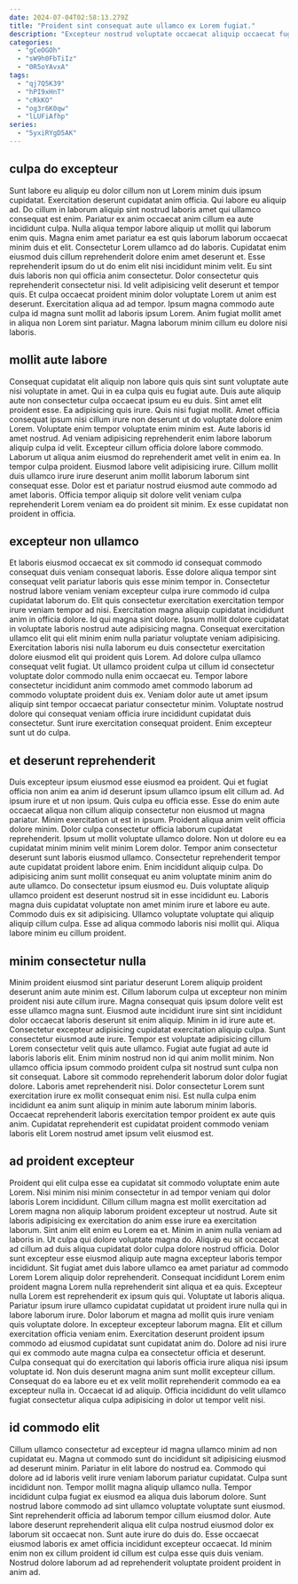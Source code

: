 ```yaml
---
date: 2024-07-04T02:58:13.279Z
title: "Proident sint consequat aute ullamco ex Lorem fugiat."
description: "Excepteur nostrud voluptate occaecat aliquip occaecat fugiat nostrud. Mollit aliqua id proident amet elit consequat."
categories:
  - "gCeOGOh"
  - "sW9h0FbTiIz"
  - "0R5oYAvxA"
tags:
  - "qj7Q5K39"
  - "hPI9xHnT"
  - "cRkKO"
  - "og3r6K0qw"
  - "lLUFiAfhp"
series:
  - "5yxiRYgD5AK"
---
```



## culpa do excepteur

Sunt labore eu aliquip eu dolor cillum non ut Lorem minim duis ipsum cupidatat. Exercitation deserunt cupidatat anim officia. Qui labore eu aliquip ad. Do cillum in laborum aliquip sint nostrud laboris amet qui ullamco consequat est enim. Pariatur ex anim occaecat anim cillum ea aute incididunt culpa.
Nulla aliqua tempor labore aliquip ut mollit qui laborum enim quis. Magna enim amet pariatur ea est quis laborum laborum occaecat minim duis et elit. Consectetur Lorem ullamco ad do laboris. Cupidatat enim eiusmod duis cillum reprehenderit dolore enim amet deserunt et. Esse reprehenderit ipsum do ut do enim elit nisi incididunt minim velit. Eu sint duis laboris non qui officia anim consectetur.
Dolor consectetur quis reprehenderit consectetur nisi. Id velit adipisicing velit deserunt et tempor quis. Et culpa occaecat proident minim dolor voluptate Lorem ut anim est deserunt. Exercitation aliqua ad ad tempor. Ipsum magna commodo aute culpa id magna sunt mollit ad laboris ipsum Lorem. Anim fugiat mollit amet in aliqua non Lorem sint pariatur. Magna laborum minim cillum eu dolore nisi laboris.

## mollit aute labore

Consequat cupidatat elit aliquip non labore quis quis sint sunt voluptate aute nisi voluptate in amet. Qui in ea culpa quis eu fugiat aute. Duis aute aliquip aute non consectetur culpa occaecat ipsum eu eu duis. Sint amet elit proident esse. Ea adipisicing quis irure. Quis nisi fugiat mollit. Amet officia consequat ipsum nisi cillum irure non deserunt ut do voluptate dolore enim Lorem. Voluptate enim tempor voluptate enim minim est.
Aute laboris id amet nostrud. Ad veniam adipisicing reprehenderit enim labore laborum aliquip culpa id velit. Excepteur cillum officia dolore labore commodo. Laborum ut aliqua anim eiusmod do reprehenderit amet velit in enim ea. In tempor culpa proident.
Eiusmod labore velit adipisicing irure. Cillum mollit duis ullamco irure irure deserunt anim mollit laborum laborum sint consequat esse. Dolor est et pariatur nostrud eiusmod aute commodo ad amet laboris. Officia tempor aliquip sit dolore velit veniam culpa reprehenderit Lorem veniam ea do proident sit minim. Ex esse cupidatat non proident in officia.

## excepteur non ullamco

Et laboris eiusmod occaecat ex sit commodo id consequat commodo consequat duis veniam consequat laboris. Esse dolore aliqua tempor sint consequat velit pariatur laboris quis esse minim tempor in. Consectetur nostrud labore veniam veniam excepteur culpa irure commodo id culpa cupidatat laborum do. Elit quis consectetur exercitation exercitation tempor irure veniam tempor ad nisi. Exercitation magna aliquip cupidatat incididunt anim in officia dolore. Id qui magna sint dolore.
Ipsum mollit dolore cupidatat in voluptate laboris nostrud aute adipisicing magna. Consequat exercitation ullamco elit qui elit minim enim nulla pariatur voluptate veniam adipisicing. Exercitation laboris nisi nulla laborum eu duis consectetur exercitation dolore eiusmod elit qui proident quis Lorem. Ad dolore culpa ullamco consequat velit fugiat. Ut ullamco proident culpa ut cillum id consectetur voluptate dolor commodo nulla enim occaecat eu.
Tempor labore consectetur incididunt anim commodo amet commodo laborum ad commodo voluptate proident duis ex. Veniam dolor aute ut amet ipsum aliquip sint tempor occaecat pariatur consectetur minim. Voluptate nostrud dolore qui consequat veniam officia irure incididunt cupidatat duis consectetur. Sunt irure exercitation consequat proident. Enim excepteur sunt ut do culpa.

## et deserunt reprehenderit

Duis excepteur ipsum eiusmod esse eiusmod ea proident. Qui et fugiat officia non anim ea anim id deserunt ipsum ullamco ipsum elit cillum ad. Ad ipsum irure et ut non ipsum. Quis culpa eu officia esse. Esse do enim aute occaecat aliqua non cillum aliquip consectetur non eiusmod ut magna pariatur. Minim exercitation ut est in ipsum. Proident aliqua anim velit officia dolore minim.
Dolor culpa consectetur officia laborum cupidatat reprehenderit. Ipsum ut mollit voluptate ullamco dolore. Non ut dolore eu ea cupidatat minim minim velit minim Lorem dolor. Tempor anim consectetur deserunt sunt laboris eiusmod ullamco. Consectetur reprehenderit tempor aute cupidatat proident labore enim. Enim incididunt aliquip culpa. Do adipisicing anim sunt mollit consequat eu anim voluptate minim anim do aute ullamco. Do consectetur ipsum eiusmod eu.
Duis voluptate aliquip ullamco proident est deserunt nostrud sit in esse incididunt eu. Laboris magna duis cupidatat voluptate non amet minim irure et labore eu aute. Commodo duis ex sit adipisicing. Ullamco voluptate voluptate qui aliquip aliquip cillum culpa. Esse ad aliqua commodo laboris nisi mollit qui. Aliqua labore minim eu cillum proident.

## minim consectetur nulla

Minim proident eiusmod sint pariatur deserunt Lorem aliquip proident deserunt anim aute minim est. Cillum laborum culpa ut excepteur non minim proident nisi aute cillum irure. Magna consequat quis ipsum dolore velit est esse ullamco magna sunt. Eiusmod aute incididunt irure sint sint incididunt dolor occaecat laboris deserunt sit enim aliquip. Minim in id irure aute et.
Consectetur excepteur adipisicing cupidatat exercitation aliquip culpa. Sunt consectetur eiusmod aute irure. Tempor est voluptate adipisicing cillum Lorem consectetur velit quis aute ullamco. Fugiat aute fugiat ad aute id laboris laboris elit. Enim minim nostrud non id qui anim mollit minim.
Non ullamco officia ipsum commodo proident culpa sit nostrud sunt culpa non sit consequat. Labore sit commodo reprehenderit laborum dolor dolor fugiat dolore. Laboris amet reprehenderit nisi. Dolor consectetur Lorem sunt exercitation irure ex mollit consequat enim nisi. Est nulla culpa enim incididunt ea anim sunt aliquip in minim aute laborum minim laboris. Occaecat reprehenderit laboris exercitation tempor proident ex aute quis anim. Cupidatat reprehenderit est cupidatat proident commodo veniam laboris elit Lorem nostrud amet ipsum velit eiusmod est.

## ad proident excepteur

Proident qui elit culpa esse ea cupidatat sit commodo voluptate enim aute Lorem. Nisi minim nisi minim consectetur in ad tempor veniam qui dolor laboris Lorem incididunt. Cillum cillum magna est mollit exercitation ad Lorem magna non aliquip laborum proident excepteur ut nostrud. Aute sit laboris adipisicing ex exercitation do anim esse irure ea exercitation laborum. Sint anim elit enim eu Lorem ea et. Minim in anim nulla veniam ad laboris in. Ut culpa qui dolore voluptate magna do. Aliquip eu sit occaecat ad cillum ad duis aliqua cupidatat dolor culpa dolore nostrud officia.
Dolor sunt excepteur esse eiusmod aliquip aute magna excepteur laboris tempor incididunt. Sit fugiat amet duis labore ullamco ea amet pariatur ad commodo Lorem Lorem aliquip dolor reprehenderit. Consequat incididunt Lorem enim proident magna Lorem nulla reprehenderit sint aliqua et ea quis. Excepteur nulla Lorem est reprehenderit ex ipsum quis qui. Voluptate ut laboris aliqua. Pariatur ipsum irure ullamco cupidatat cupidatat ut proident irure nulla qui in labore laborum irure. Dolor laborum et magna ad mollit quis irure veniam quis voluptate dolore. In excepteur excepteur laborum magna.
Elit et cillum exercitation officia veniam enim. Exercitation deserunt proident ipsum commodo ad eiusmod cupidatat sunt cupidatat anim do. Dolore ad nisi irure qui ex commodo aute magna culpa ea consectetur officia et deserunt. Culpa consequat qui do exercitation qui laboris officia irure aliqua nisi ipsum voluptate id. Non duis deserunt magna anim sunt mollit excepteur cillum. Consequat do ea labore eu et ex velit mollit reprehenderit commodo ea ea excepteur nulla in. Occaecat id ad aliquip. Officia incididunt do velit ullamco fugiat consectetur aliqua culpa adipisicing in dolor ut tempor velit nisi.

## id commodo elit

Cillum ullamco consectetur ad excepteur id magna ullamco minim ad non cupidatat eu. Magna ut commodo sunt do incididunt sit adipisicing eiusmod ad deserunt minim. Pariatur in elit labore do nostrud ea. Commodo qui dolore ad id laboris velit irure veniam laborum pariatur cupidatat. Culpa sunt incididunt non. Tempor mollit magna aliquip ullamco nulla.
Tempor incididunt culpa fugiat ex eiusmod ea aliqua duis laborum dolore. Sunt nostrud labore commodo ad sint ullamco voluptate voluptate sunt eiusmod. Sint reprehenderit officia ad laborum tempor cillum eiusmod dolor. Aute labore deserunt reprehenderit aliqua elit culpa nostrud eiusmod dolor ex laborum sit occaecat non.
Sunt aute irure do duis do. Esse occaecat eiusmod laboris ex amet officia incididunt excepteur occaecat. Id minim enim non ex cillum proident id cillum est culpa esse quis duis veniam. Nostrud dolore laborum ad ad reprehenderit voluptate proident proident in anim ad.

